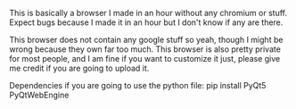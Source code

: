 This is basically a browser I made in an hour without any chromium or stuff. Expect bugs because I made it in an hour but I don't know if any are there.

This browser does not contain any google stuff so yeah, though I might be wrong because they own far too much. This browser is also pretty private for most people, and I am fine if you want to customize it just, please give me credit if you are going to upload it.

Dependencies if you are going to use the python file:
pip install PyQt5 PyQtWebEngine
